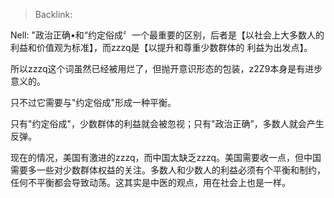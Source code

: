 > Backlink:

Nell: "政治正确•和“约定俗成〞一个最重要的区别，后者是【以社会上大多数人的利益和价值观为标准】，而zzzq是【以提升和尊重少数群体的
利益为出发点】。

所以zzzq这个词虽然已经被用烂了，但抛开意识形态的包装，z2Z9本身是有进步意义的。

只不过它需要与"约定俗成"形成一种平衡。

只有"约定俗成"，少数群体的利益就会被忽视；只有"政治正确”，多数人就会产生反弹。

现在的情况，美国有激进的zzzq，而中国太缺乏zzzq。美国需要收一点，但中国需要多一些对少数群体权益的关注。多数人和少数人的利益必须有个平衡和制约，任何不平衡都会导致动荡。这其实是中医的观点，用在社会上也是一样。
